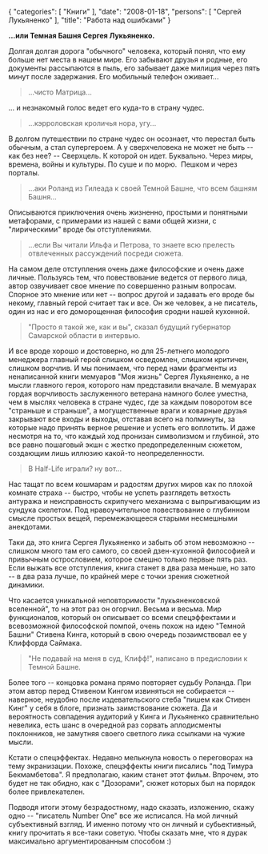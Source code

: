{
   "categories": [
      "Книги"
   ],
   "date": "2008-01-18",
   "persons": [
      "Сергей Лукьяненко"
   ],
   "title": "Работа над ошибками"
}

**...или Темная Башня Сергея Лукьяненко.**

Долгая долгая дорога "обычного" человека, который понял, что ему больше нет места в нашем мире. Его забывают друзья и родные, его документы рассыпаются в пыль, его забывает даже милиция через пять минут после задержания. Его мобильный телефон оживает...

> ...чисто Матрица...

... и незнакомый голос ведет его куда-то в страну чудес.

> ...кэрроловская кроличья нора, угу...

В долгом путешествии по стране чудес он осознает, что перестал быть обычным, а стал супергероем. А у сверхчеловека не может не быть -- как без нее? -- Сверхцель. К которой он идет. Буквально. Через миры, времена, войны и культуры. По суше и по морю.  Пешком и через порталы.

> ...аки Роланд из Гилеада к своей Темной Башне, что всем башням Башня...

Описываются приключения очень жизненно, простыми и понятными метафорами, с примерами из нашей с вами общей жизни, с "лирическими" вроде бы отступлениями.

> ...если Вы читали Ильфа и Петрова, то знаете всю прелесть отвлеченных рассуждений посреди сюжета.

На самом деле отступления очень даже философские и очень даже личные. Пользуясь тем, что повествование ведется от первого лица, автор озвучивает свое мнение по совершенно разным вопросам. Спорное это мнение или нет -- вопрос другой и задавать его вроде бы некому, главный герой считает так и все. Он же человек, а не писатель, один из нас и его доморощенная философия сродни нашей кухонной.

> "Просто я такой же, как и вы", сказал будущий губернатор Самарской области в интервью.

И все вроде хорошо и достоверно, но для 25-летнего молодого менеджера главный герой слишком осведомлен, слишком критичен, слишком ворчлив. И мы понимаем, что перед нами фрагменты из ненаписанной книги мемуаров "Моя жизнь" Сергея Лукьяненко, а не мысли главного героя, которого нам представили вначале. В мемуарах гордая ворчливость заслуженного ветерана намного более уместна, чем в мыслях человека в стране чудес, где за каждым поворотом все "страньше и страньше", а могущественные враги и коварные друзья закрывают все входы и выходы, отставая всего на полминуты, за которые надо принять верное решение и успеть его воплотить. И даже несмотря на то, что каждый ход пронизан символизмом и глубиной, это все равно пошаговый экшн с жестко предопределенным сюжетом, создающим лишь иллюзию какой-то неопределенности.

> В Half-Life играли? ну вот...

Нас тащат по всем кошмарам и радостям других миров как по плохой комнате страха -- быстро, чтобы не успеть разглядеть ветхость антуража и неисправность скрипучего механизма с выпрыгивающим из сундука скелетом. Под нравоучительное повествование о глубинном смысле простых вещей, перемежающееся старыми несмешными анекдотами.

Таки да, это книга Сергея Лукьяненко и забыть об этом невозможно -- слишком много там его самого, со своей дзен-кухонной философией и привычным острословием, которое смешно только первые пять раз. Если выжать все отступления, книга станет в два раза меньше, но зато -- в два раза лучше, по крайней мере с точки зрения сюжетной динамики.

Что касается уникальной неповторимости "лукьяненковской вселенной", то на этот раз он огорчил. Весьма и весьма. Мир функционалов, который он описывает со всеми спецэффектами и всевозможной философской помпой, очень похож на идею "Темной Башни" Стивена Кинга, который в свою очередь позаимствовал ее у Клиффорда Саймака.

> "Не подавай на меня в суд, Клифф!", написано в предисловии к Темной Башне.

Более того -- концовка романа прямо повторяет судьбу Роланда. При этом автор перед Стивеном Кингом извиняться не собирается -- наверное, неудобно после издевательского стеба "пишем как Стивен Кинг" у себя в блоге, признать заимствование сюжета. Да и вероятность совпадения аудиторий у Кинга и Лукьяненко сравнительно невелика, есть шанс в очередной раз сорвать аплодисменты поклонников, не замутняя своего светлого лика ссылками на чужие мысли.

Кстати о спецэффектах. Недавно мелькнула новость о переговорах на тему экранизации. Похоже, спецэффекты книги писались "под Тимура Бекмамбетова". Я предполагаю, каким станет этот фильм. Впрочем, это будет не так обидно, как с "Дозорами", сюжет которых был на порядок более привлекателен.

Подводя итоги этому безрадостному, надо сказать, изложению, скажу одно -- "писатель Number One" все же исписался. На мой личный субъективный взгляд. И именно потому что он личный и субьективный, книгу прочитать я все-таки советую. Чтобы сказать мне, что я дурак максимально аргументированным способом :)
